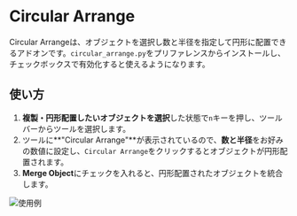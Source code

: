 # Circular Arrange

Circular Arrangeは、オブジェクトを選択し数と半径を指定して円形に配置できるアドオンです。`circular_arrange.py`をプリファレンスからインストールし、チェックボックスで有効化すると使えるようになります。

## 使い方

1. **複製・円形配置したいオブジェクトを選択**した状態で`n`キーを押し、ツールバーからツールを選択します。
2. ツールに**"Circular Arrange"**が表示されているので、**数と半径**をお好みの数値に設定し、`Circular Arrange`をクリックするとオブジェクトが円形配置されます。
3. **Merge Object**にチェックを入れると、円形配置されたオブジェクトを統合します。

![使用例](https://i.ibb.co/rvhKPk0/sampleimage01.png)
